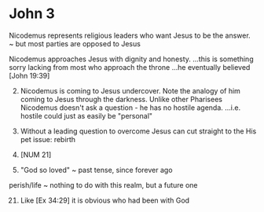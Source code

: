 # John 3


Nicodemus represents religious leaders who want Jesus to be the answer.
~ but most parties are opposed to Jesus

Nicodemus approaches Jesus with dignity and honesty.
...this is something sorry lacking from most who approach the throne
...he eventually believed [John 19:39]

2) Nicodemus is coming to Jesus undercover.
Note the analogy of him coming to Jesus through the darkness.
Unlike other Pharisees Nicodemus doesn't ask a question - he has no hostile agenda.
...i.e. hostile could just as easily be "personal"


3) Without a leading question to overcome Jesus can cut straight to the His pet issue: rebirth


14) [NUM 21]


16) "God so loved" ~ past tense, since forever ago

perish/life ~ nothing to do with this realm, but a future one


21) Like [Ex 34:29] it is obvious who had been with God

